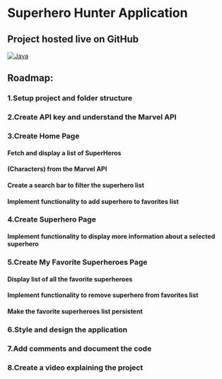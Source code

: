 # Superhero Hunter Application

## Project hosted live on GitHub

<a href="https://itsarraj.github.io/superHeroHunter/"><img alt="Java" src="https://img.shields.io/badge/Live Here-FF0000?style=for-the-badge&logo=java&logoColor=black"></a>

## Roadmap:

### 1.Setup project and folder structure

### 2.Create API key and understand the Marvel API

### 3.Create Home Page

#### Fetch and display a list of SuperHeros

#### (Characters) from the Marvel API

#### Create a search bar to filter the superhero list

#### Implement functionality to add superhero to favorites list

### 4.Create Superhero Page

#### Implement functionality to display more information about a selected superhero

### 5.Create My Favorite Superheroes Page

#### Display list of all the favorite superheroes

#### Implement functionality to remove superhero from favorites list

#### Make the favorite superheroes list persistent

### 6.Style and design the application

### 7.Add comments and document the code

### 8.Create a video explaining the project

